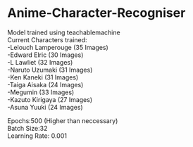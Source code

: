 # Anime-Character-Recogniser<br/>
Model trained using teachablemachine<br/>
Current Characters trained:<br/>
-Lelouch Lamperouge (35 Images)<br/>
-Edward Elric (30 Images)<br/>
-L Lawliet (32 Images)<br/>
-Naruto Uzumaki (31 Images)<br/>
-Ken Kaneki (31 Images)<br/>
-Taiga Aisaka (24 Images)<br/>
-Megumin (33 Images)<br/>
-Kazuto Kirigaya (27 Images)<br/>
-Asuna Yuuki (24 Images)<br/>

Epochs:500 (Higher than neccessary) <br/>
Batch Size:32 <br/>
Learning Rate: 0.001 <br/>
